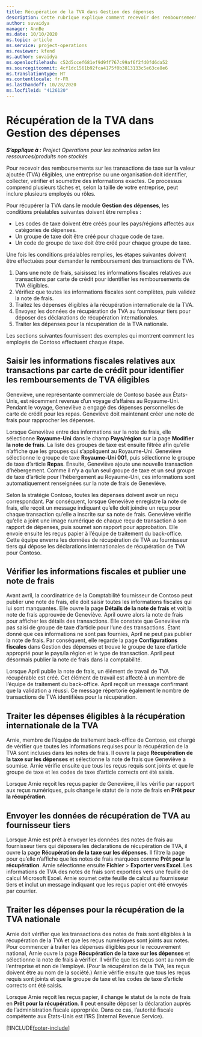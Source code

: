 ```yaml
---
title: Récupération de la TVA dans Gestion des dépenses
description: Cette rubrique explique comment recevoir des remboursements sur les transactions de taxe sur la valeur ajoutée (TVA) éligibles.
author: suvaidya
manager: AnnBe
ms.date: 10/10/2020
ms.topic: article
ms.service: project-operations
ms.reviewer: kfend
ms.author: suvaidya
ms.openlocfilehash: c52d5ccef681ef9d9ff767c99af6f2fd0fd6da52
ms.sourcegitcommit: 4cf1dc1561b92fca4175f0b3813133c5e63ce8e6
ms.translationtype: HT
ms.contentlocale: fr-FR
ms.lasthandoff: 10/28/2020
ms.locfileid: "4126120"
---
```

# <a name="vat-recovery-in-expense-management"></a>Récupération de la TVA dans Gestion des dépenses

_**S’applique à :** Project Operations pour les scénarios selon les ressources/produits non stockés_

Pour recevoir des remboursements sur les transactions de taxe sur la valeur ajoutée (TVA) éligibles, une entreprise ou une organisation doit identifier, collecter, vérifier et soumettre des informations exactes. Ce processus comprend plusieurs tâches et, selon la taille de votre entreprise, peut inclure plusieurs employés ou rôles.

Pour récupérer la TVA dans le module **Gestion des dépenses**, les conditions préalables suivantes doivent être remplies :

- Les codes de taxe doivent être créés pour les pays/régions affectés aux catégories de dépenses.
- Un groupe de taxe doit être créé pour chaque code de taxe.
- Un code de groupe de taxe doit être créé pour chaque groupe de taxe.

Une fois les conditions préalables remplies, les étapes suivantes doivent être effectuées pour demander le remboursement des transactions de TVA.

1. Dans une note de frais, saisissez les informations fiscales relatives aux transactions par carte de crédit pour identifier les remboursements de TVA éligibles.
2. Vérifiez que toutes les informations fiscales sont complètes, puis validez la note de frais.
3. Traitez les dépenses éligibles à la récupération internationale de la TVA.
4. Envoyez les données de récupération de TVA au fournisseur tiers pour déposer des déclarations de récupération internationales.
5. Traiter les dépenses pour la récupération de la TVA nationale.

Les sections suivantes fournissent des exemples qui montrent comment les employés de Contoso effectuent chaque étape.

## <a name="enter-tax-information-about-credit-card-transactions-to-identify-eligible-vat-refunds"></a>Saisir les informations fiscales relatives aux transactions par carte de crédit pour identifier les remboursements de TVA éligibles

Geneviève, une représentante commerciale de Contoso basée aux États-Unis, est récemment revenue d’un voyage d’affaires au Royaume-Uni. Pendant le voyage, Geneviève a engagé des dépenses personnelles de carte de crédit pour les repas. Geneviève doit maintenant créer une note de frais pour rapprocher les dépenses.

Lorsque Geneviève entre des informations sur la note de frais, elle sélectionne **Royaume-Uni** dans le champ **Pays/région** sur la page **Modifier la note de frais**. La liste des groupes de taxe est ensuite filtrée afin qu’elle n’affiche que les groupes qui s’appliquent au Royaume-Uni. Geneviève sélectionne le groupe de taxe **Royaume-Uni 001**, puis sélectionne le groupe de taxe d’article **Repas**. Ensuite, Geneviève ajoute une nouvelle transaction d’hébergement. Comme il n’y a qu’un seul groupe de taxe et un seul groupe de taxe d’article pour l’hébergement au Royaume-Uni, ces informations sont automatiquement renseignées sur la note de frais de Geneviève.

Selon la stratégie Contoso, toutes les dépenses doivent avoir un reçu correspondant. Par conséquent, lorsque Geneviève enregistre la note de frais, elle reçoit un message indiquant qu’elle doit joindre un reçu pour chaque transaction qu’elle a inscrite sur sa note de frais. Geneviève vérifie qu’elle a joint une image numérique de chaque reçu de transaction à son rapport de dépenses, puis soumet son rapport pour approbation. Elle envoie ensuite les reçus papier à l’équipe de traitement du back-office. Cette équipe enverra les données de récupération de TVA au fournisseur tiers qui dépose les déclarations internationales de récupération de TVA pour Contoso.

## <a name="verify-tax-information-and-post-an-expense-report"></a>Vérifier les informations fiscales et publier une note de frais

Avant avril, la coordinatrice de la Comptabilité fournisseur de Contoso peut publier une note de frais, elle doit saisir toutes les informations fiscales qui lui sont manquantes. Elle ouvre la page **Détails de la note de frais** et voit la note de frais approuvée de Geneviève. April ouvre alors la note de frais pour afficher les détails des transactions. Elle constate que Geneviève n’a pas saisi de groupe de taxe d’article pour l’une des transactions. Étant donné que ces informations ne sont pas fournies, April ne peut pas publier la note de frais. Par conséquent, elle regarde la page **Configurations fiscales** dans Gestion des dépenses et trouve le groupe de taxe d’article approprié pour le pays/la région et le type de transaction. April peut désormais publier la note de frais dans la comptabilité.

Lorsque April publie la note de frais, un élément de travail de TVA récupérable est créé. Cet élément de travail est affecté à un membre de l’équipe de traitement du back-office. April reçoit un message confirmant que la validation a réussi. Ce message répertorie également le nombre de transactions de TVA identifiées pour la récupération.

## <a name="process-expenses-that-are-eligible-for-international-vat-recovery"></a>Traiter les dépenses éligibles à la récupération internationale de la TVA

Arnie, membre de l’équipe de traitement back-office de Contoso, est chargé de vérifier que toutes les informations requises pour la récupération de la TVA sont incluses dans les notes de frais. Il ouvre la page **Récupération de la taxe sur les dépenses** et sélectionne la note de frais que Geneviève a soumise. Arnie vérifie ensuite que tous les reçus requis sont joints et que le groupe de taxe et les codes de taxe d’article corrects ont été saisis.

Lorsque Arnie reçoit les reçus papier de Geneviève, il les vérifie par rapport aux reçus numériques, puis change le statut de la note de frais en **Prêt pour la récupération**.

## <a name="send-vat-recovery-data-to-the-third-party-vendor"></a>Envoyer les données de récupération de TVA au fournisseur tiers

Lorsque Arnie est prêt à envoyer les données des notes de frais au fournisseur tiers qui déposera les déclarations de récupération de TVA, il ouvre la page **Récupération de la taxe sur les dépenses**. Il filtre la page pour qu’elle n’affiche que les notes de frais marquées comme **Prêt pour la récupération**. Arnie sélectionne ensuite **Fichier** &gt; **Exporter vers Excel**. Les informations de TVA des notes de frais sont exportées vers une feuille de calcul Microsoft Excel. Arnie soumet cette feuille de calcul au fournisseur tiers et inclut un message indiquant que les reçus papier ont été envoyés par courrier.

## <a name="process-expenses-for-domestic-vat-recovery"></a>Traiter les dépenses pour la récupération de la TVA nationale

Arnie doit vérifier que les transactions des notes de frais sont éligibles à la récupération de la TVA et que les reçus numériques sont joints aux notes. Pour commencer à traiter les dépenses éligibles pour le recouvrement national, Arnie ouvre la page **Récupération de la taxe sur les dépenses** et sélectionne la note de frais à vérifier. Il vérifie que les reçus sont au nom de l’entreprise et non de l’employé. (Pour la récupération de la TVA, les reçus doivent être au nom de la société.) Arnie vérifie ensuite que tous les reçus requis sont joints et que le groupe de taxe et les codes de taxe d’article corrects ont été saisis.

Lorsque Arnie reçoit les reçus papier, il change le statut de la note de frais en **Prêt pour la récupération**. Il peut ensuite déposer la déclaration auprès de l’administration fiscale appropriée. Dans ce cas, l’autorité fiscale compétente aux États-Unis est l’IRS (Internal Revenue Service).


[!INCLUDE[footer-include](../includes/footer-banner.md)]